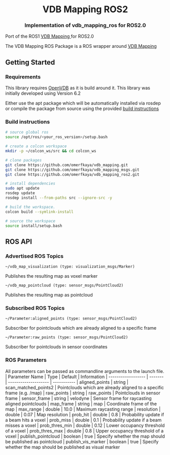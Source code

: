 <div align="center">
  <h1>VDB Mapping ROS2</h1>
  <h3>Implementation of vdb_mapping_ros for ROS2.0 </h3>
</div>

Port of the ROS1 [VDB Mapping ](https://github.com/fzi-forschungszentrum-informatik/vdb_mapping_ros) for ROS2.0 


The VDB Mapping ROS Package is a ROS wrapper around [VDB Mapping](https://github.com/omerfkaya/vdb_mapping)

## Getting Started

### Requirements
This library requires [OpenVDB](https://www.openvdb.org/) as it is build around it. This library was initially developed using Version 6.2

Either use the apt package which will be automatically installed via rosdep or compile the package from source using the provided [build instructions](https://github.com/AcademySoftwareFoundation/openvdb)

### Build instructions


``` bash
# source global ros
source /opt/ros/<your_ros_version>/setup.bash

# create a colcon workspace
mkdir -p ~/colcon_ws/src && cd colcon_ws

# clone packages
git clone https://github.com/omerfkaya/vdb_mapping.git
git clone https://github.com/omerfkaya/vdb_mapping_msgs.git
git clone https://github.com/omerfkaya/vdb_mapping_ros2.git

# install dependencies
sudo apt update
rosdep update
rosdep install --from-paths src --ignore-src -y

# build the workspace.  
colcon build --symlink-install

# source the workspace
source install/setup.bash
```

## ROS API
### Advertised ROS Topics
``` 
~/vdb_map_visualization (type: visualization_msgs/Marker)
```
Publishes the resulting map as voxel marker
``` 
~/vdb_map_pointcloud (type: sensor_msgs/PointCloud2)
```
Publishes the resulting map as pointcloud 

### Subscribed ROS Topics
```
~/Parameter:aligned_points (type: sensor_msgs/PointCloud2)
```
Subscriber for pointclouds which are already aligned to a specific frame
```
~/Parameter:raw_points (type: sensor_msgs/PointCloud2)
```
Subscriber for pointclouds in sensor coordinates

### ROS Parameters
All parameters can be passed as commandline arguments to the launch file.
| Parameter Name     | Type    | Default              | Information
| ------------------ | ------- | -------------------- | -----------
| aligned_points     | string  | scan_matched_points2 | Pointclouds which are already aligned to a specific frame (e.g. /map)
| raw_points         | string  | raw_points           | Pointclouds in sensor frame
| sensor_frame       | string  | velodyne             | Sensor frame for raycasting aligned pointclouds
| map_frame          | string  | map                  | Coordinate frame of the map
| max_range          | double  | 10.0                 | Maximum raycasting range
| resolution         | double  | 0.07                 | Map resolution
| prob_hit           | double  | 0.8                  | Probability update if a beam hits a voxel
| prob_miss          | double  | 0.1                  | Probability update if a beam misses a voxel
| prob_thres_min     | double  | 0.12                 | Lower occupancy threshold of a voxel
| prob_thres_max     | double  | 0.8                  | Upper occupancy threshold of a voxel
| publish_pointcloud | boolean | true                 | Specify whether the map should be published as pointcloud
| publish_vis_marker | boolean | true                 | Specify whether the map should be published as visual marker 


